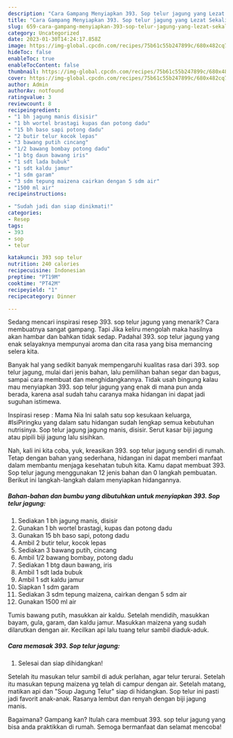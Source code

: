 ```yaml
---
description: "Cara Gampang Menyiapkan 393. Sop telur jagung yang Lezat Sekali"
title: "Cara Gampang Menyiapkan 393. Sop telur jagung yang Lezat Sekali"
slug: 659-cara-gampang-menyiapkan-393-sop-telur-jagung-yang-lezat-sekali
category: Uncategorized
date: 2023-01-30T14:24:17.858Z
image: https://img-global.cpcdn.com/recipes/75b61c55b247899c/680x482cq70/393-sop-telur-jagung-foto-resep-utama.jpg
hideToc: false
enableToc: true
enableTocContent: false
thumbnail: https://img-global.cpcdn.com/recipes/75b61c55b247899c/680x482cq70/393-sop-telur-jagung-foto-resep-utama.jpg
cover: https://img-global.cpcdn.com/recipes/75b61c55b247899c/680x482cq70/393-sop-telur-jagung-foto-resep-utama.jpg
author: Admin
authorAv: notfound
ratingvalue: 3
reviewcount: 8
recipeingredient:
- "1 bh jagung manis disisir"
- "1 bh wortel brastagi kupas dan potong dadu"
- "15 bh baso sapi potong dadu"
- "2 butir telur kocok lepas"
- "3 bawang putih cincang"
- "1/2 bawang bombay potong dadu"
- "1 btg daun bawang iris"
- "1 sdt lada bubuk"
- "1 sdt kaldu jamur"
- "1 sdm garam"
- "3 sdm tepung maizena cairkan dengan 5 sdm air"
- "1500 ml air"
recipeinstructions:

- "Sudah jadi dan siap dinikmati!"
categories:
- Resep
tags:
- 393
- sop
- telur

katakunci: 393 sop telur 
nutrition: 240 calories
recipecuisine: Indonesian
preptime: "PT19M"
cooktime: "PT42M"
recipeyield: "1"
recipecategory: Dinner

---
```



Sedang mencari inspirasi resep 393. sop telur jagung yang menarik? Cara membuatnya sangat gampang. Tapi Jika keliru mengolah maka hasilnya akan hambar dan bahkan tidak sedap. Padahal 393. sop telur jagung yang enak selayaknya mempunyai aroma dan cita rasa yang bisa memancing selera kita.


Banyak hal yang sedikit banyak mempengaruhi kualitas rasa dari 393. sop telur jagung, mulai dari jenis bahan, lalu pemilihan bahan segar dan bagus, sampai cara membuat dan menghidangkannya. Tidak usah bingung kalau mau menyiapkan 393. sop telur jagung yang enak di mana pun anda berada, karena asal sudah tahu caranya maka hidangan ini dapat jadi suguhan istimewa.

Inspirasi resep : Mama Nia Ini salah satu sop kesukaan keluarga, #IsiPiringku yang dalam satu hidangan sudah lengkap semua kebutuhan nutrisinya. Sop telur jagung jagung manis, disisir. Serut kasar biji jagung atau pipili biji jagung lalu sisihkan.


Nah, kali ini kita coba, yuk, kreasikan 393. sop telur jagung sendiri di rumah. Tetap dengan bahan yang sederhana, hidangan ini dapat memberi manfaat dalam membantu menjaga kesehatan tubuh kita. Kamu dapat membuat 393. Sop telur jagung menggunakan 12 jenis bahan dan 0 langkah pembuatan. Berikut ini langkah-langkah dalam menyiapkan hidangannya.

<!--inarticleads1-->

##### Bahan-bahan dan bumbu yang dibutuhkan untuk menyiapkan 393. Sop telur jagung:

1. Sediakan 1 bh jagung manis, disisir
1. Gunakan 1 bh wortel brastagi, kupas dan potong dadu
1. Gunakan 15 bh baso sapi, potong dadu
1. Ambil 2 butir telur, kocok lepas
1. Sediakan 3 bawang putih, cincang
1. Ambil 1/2 bawang bombay, potong dadu
1. Sediakan 1 btg daun bawang, iris
1. Ambil 1 sdt lada bubuk
1. Ambil 1 sdt kaldu jamur
1. Siapkan 1 sdm garam
1. Sediakan 3 sdm tepung maizena, cairkan dengan 5 sdm air
1. Gunakan 1500 ml air


Tumis bawang putih, masukkan air kaldu. Setelah mendidih, masukkan bayam, gula, garam, dan kaldu jamur. Masukkan maizena yang sudah dilarutkan dengan air. Kecilkan api lalu tuang telur sambil diaduk-aduk. 

<!--inarticleads2-->

##### Cara memasak 393. Sop telur jagung:


1. Selesai dan siap dihidangkan!

Setelah itu masukan telur sambil di aduk perlahan, agar telur terurai. Setelah itu masukan tepung maizena yg telah di campur dengan air. Setelah matang, matikan api dan &#34;Soup Jagung Telur&#34; siap di hidangkan. Sop telur ini pasti jadi favorit anak-anak. Rasanya lembut dan renyah dengan biji jagung manis. 

Bagaimana? Gampang kan? Itulah cara membuat 393. sop telur jagung yang bisa anda praktikkan di rumah. Semoga bermanfaat dan selamat mencoba!
